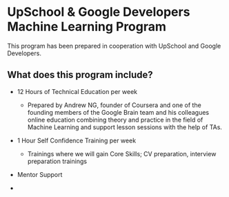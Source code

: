 # UpSchool & Google Developers Machine Learning Program

This program has been prepared in cooperation with UpSchool and Google Developers.

## What does this program include?
- 12 Hours of Technical Education per week
  -  Prepared by Andrew NG, founder of Coursera and one of the founding members of the Google Brain team and his colleagues online education combining theory and practice in the field of Machine Learning and support lesson sessions with the help of TAs.

- 1 Hour Self Confidence Training per week
  - Trainings where we will gain Core Skills; CV preparation, interview preparation trainings

- Mentor Support
- 
